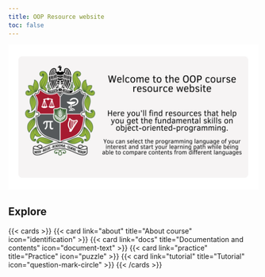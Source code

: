 ```yaml
---
title: OOP Resource website
toc: false
---
```


![](first.png)

## Explore

{{< cards >}}
  {{< card link="about" title="About course" icon="identification" >}}
  {{< card link="docs" title="Documentation and contents" icon="document-text" >}}
  {{< card link="practice" title="Practice" icon="puzzle" >}}
  {{< card link="tutorial" title="Tutorial" icon="question-mark-circle" >}}
{{< /cards >}}
